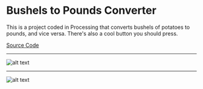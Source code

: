 # Bushels to Pounds Converter

This is a project coded in Processing that converts bushels of potatoes to pounds, and vice versa.  There's also a cool button you should press.


[Source Code](https://github.com/bcinbis/portfolio2018/blob/master/Java/Bushels-Pounds%20Converter/SourceCode.pde)

---

![alt text](https://bcinbis.github.io/portfolio2018/Images/Converter1.png)

---

![alt text](https://bcinbis.github.io/portfolio2018/Images/Converter2.png)

